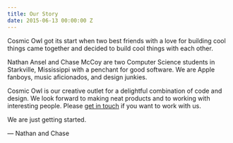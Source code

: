 ```yaml
---
title: Our Story
date: 2015-06-13 00:00:00 Z
---
```


Cosmic Owl got its start when two best friends with a love for building cool things came together and decided to build cool things with each other.

Nathan Ansel and Chase McCoy are two Computer Science students in Starkville, Mississippi with a penchant for good software. We are Apple fanboys, music aficionados, and design junkies. 

Cosmic Owl is our creative outlet for a delightful combination of code and design. We look forward to making neat products and to working with interesting people. Please [get in touch](mailto:hi@cosmicowl.co) if you want to work with us.

We are just getting started. 

— Nathan and Chase